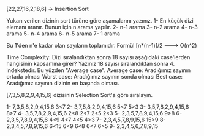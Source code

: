 [22,27,16,2,18,6] -> Insertion Sort

Yukarı verilen dizinin sort türüne göre aşamalarını yazınız.
  1- En küçük dizi elemanı aranır. Bunun için n arama yapılır.
  2- n-1 arama
  3- n-2 arama
  4- n-3 arama
  5- n-4 arama
  6- n-5 arama
  7- 1 arama

  Bu 1'den n'e kadar olan sayıların toplamıdır. Formül [n*(n-1)]/2 ---> O(n^2)

Time Complexity: Dizi sıralandıktan sonra 18 sayısı aşağıdaki case'lerden hangisinin kapsamına girer? Yazınız
  18 sayısı sıralandıktan sonra 4. indekstedir. Bu yüzden "Average case".
Average case: Aradığımız sayının ortada olması
Worst case: Aradığımız sayının sonda olması
Best case: Aradığımız sayının dizinin en başında olması.



[7,3,5,8,2,9,4,15,6] dizisinin Selection Sort'a göre sıralayın.

1- 7,3,5,8,2,9,4,15,6
  3<7
2- 3,7,5,8,2,9,4,15,6
  5<7
  5>3
3- 3,5,7,8,2,9,4,15,6
  8>7
4- 3,5,7,8,2,9,4,15,6
  2<8
  2<7
  2<5
  2<3
5- 2,3,5,7,8,9,4,15,6
  9>8
6- 2,3,5,7,8,9,4,15,6
  4<9
  4<7
  4<5
  4>3
7- 2,3,4,5,7,8,9,15,6
  15>9
8- 2,3,4,5,7,8,9,15,6
  6<15
  6<9
  6<8
  6<7
  6>5
9- 2,3,4,5,6,7,8,9,15
